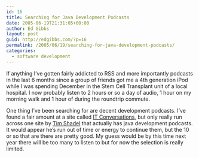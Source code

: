 ```yaml
---
id: 16
title: Searching for Java Development Podcasts
date: 2005-06-19T21:31:05+00:00
author: Ed Gibbs
layout: post
guid: http://edgibbs.com/?p=16
permalink: /2005/06/19/searching-for-java-development-podcasts/
categories:
  - software development
---
```

If anything I&#8217;ve gotten fairly addicted to RSS and more importantly podcasts in the last 6 months since a group of friends got me a 4th generation iPod while I was spending December in the Stem Cell Transplant unit of a local hospital. I now probably listen to 2 hours or so a day of audio, 1 hour on my morning walk and 1 hour of during the roundtrip commute.

One thing I&#8217;ve been searching for are decent development podcasts. I&#8217;ve found a fair amount at a site called [IT Conversations](http://www.itconversations.com/index.html), but only really run across one site by [Tim Shadel](http://timshadel.com/blog/) that actually has java development podcasts. It would appear he&#8217;s run out of time or energy to continue them, but the 10 or so that are there are pretty good. My guess would be by this time next year there will be too many to listen to but for now the selection is really limited.